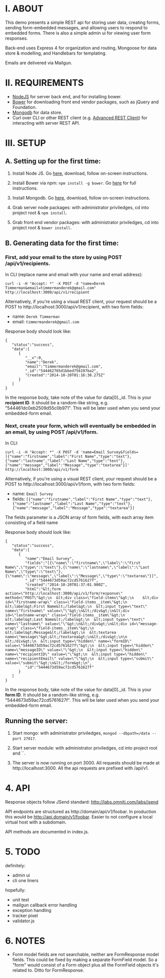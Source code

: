 # I. ABOUT

This demo presents a simple REST api for storing user data, creating forms, sending form-embedded messages, and allowing users to respond to embedded forms. There is also a simple admin ui for viewing user form responses.

Back-end uses Express 4 for organization and routing, Mongoose for data store & modelling, and Handlebars for templating.

Emails are delivered via Mailgun.

# II. REQUIREMENTS

* [NodeJS](http://nodejs.org/) for server back end, and for installing bower.
* [Bower](http://bower.io/) for downloading front end vendor packages, such as jQuery and Foundation.
* [Mongodb](http://www.mongodb.org/) for data store.
* Curl over CLI or other REST client (e.g. [Advanced REST Client](https://chrome.google.com/webstore/detail/advanced-rest-client/hgmloofddffdnphfgcellkdfbfbjeloo?hl=en-US)) for interacting with server REST API.

# III. SETUP

## A. Setting up for the first time:

1. Install Node JS. Go [here](http://nodejs.org/download/), download, follow on-screen instructions.

2. Install Bower via npm: `npm install -g bower`. Go [here](http://bower.io/#install-bower) for full instructions.

3. Install Mongodb. Go [here](http://www.mongodb.org/downloads), download, follow on-screen instructions.

4. Grab server node packages: with administrator priviledges, cd into project root & `npm install`.

5. Grab front end vendor packages: with administrator priviledges, cd into project root & `bower install`.

## B. Generating data for the first time:

### First, add your email to the store by using POST /api/v1/recipients.

In CLI (replace name and email with your name and email address):
```
curl -i -H "Accept: *" -X POST -d "name=Derek Timmerman&email=timmermanderek@gmail.com" http://localhost:3000/api/v1/recipient
```

Alternatively, if you're using a visual REST client, your request should be a POST to http://localhost:3000/api/v1/recipient, with two form fields:
* name: `Derek Timmerman`
* email: `timmermanderek@gmail.com`

Response body should look like:
```
{
   "status":"success",
   "data":[
      {
         "__v":0,
         "name":"Derek",
         "email":"timmermanderek@gmail.com",
         "_id":"544462765d1bbed756197ba2",
         "created":"2014-10-20T01:16:38.275Z"
      }
   ]
}
```

In the response body, take note of the value for data[0]._id. This is your __recipient ID__. It should be a random-like string, e.g. "544461dc0eb2509d55c0b971". This will be later used when you send your embedded-form email.

### Next, create your form, which will eventually be embedded in an email, by using POST /api/v1/form.

In CLI:
```
curl -i -H "Accept: *" -X POST -d 'name=Email Survey&fields=[{"name":"firstname","label":"First Name","type":"text"},{"name":"lastname","label":"Last Name","type":"text"},{"name":"message","label":"Message","type":"textarea"}]' http://localhost:3000/api/v1/form
```

Alternatively, if you're using a visual REST client, your request should be a POST to http://localhost:3000/api/v1/form, with two form fields:
* name: `Email Survey`
* fields: `[{"name":"firstname","label":"First Name","type":"text"},{"name":"lastname","label":"Last Name","type":"text"},{"name":"message","label":"Message","type":"textarea"}]`

The fields parameter is a JSON array of form fields, with each array item consisting of a field name

Response body should look like:

```
{
   "status":"success",
   "data":[
      {
         "name":"Email Survey",
         "fields":"[{\"name\":\"firstname\",\"label\":\"First Name\",\"type\":\"text\"},{\"name\":\"lastname\",\"label\":\"Last Name\",\"type\":\"text\"},{\"name\":\"message\",\"label\":\"Message\",\"type\":\"textarea\"}]",
         "_id":"5444673d59ac72cd5761627f",
         "created":"2014-10-20T01:37:01.900Z",
         "html":"&lt;form action=\"http://localhost:3000/api/v1/form/response\" method=\"POST\"&gt;\n  &lt;div class=\"field-items\"&gt;\n    &lt;div id=\"firstname-wrap\" class=\"field-items__item\"&gt;\n  &lt;label&gt;First Name&lt;/label&gt;\n  &lt;input type=\"text\" name=\"firstname\" value=\"\"&gt;\n&lt;/div&gt;\n&lt;div id=\"lastname-wrap\" class=\"field-items__item\"&gt;\n  &lt;label&gt;Last Name&lt;/label&gt;\n  &lt;input type=\"text\" name=\"lastname\" value=\"\"&gt;\n&lt;/div&gt;\n&lt;div id=\"message-wrap\" class=\"field-items__item\"&gt;\n  &lt;label&gt;Message&lt;/label&gt;\n  &lt;textarea name=\"message\"&gt;&lt;/textarea&gt;\n&lt;/div&gt;\n\n  &lt;/div&gt;\n  &lt;input type=\"hidden\" name=\"formID\" value=\"5444673d59ac72cd5761627f\"&gt;\n  &lt;input type=\"hidden\" name=\"messageID\" value=\"\"&gt;\n  &lt;input type=\"hidden\" name=\"recipientID\" value=\"\"&gt;\n  &lt;input type=\"hidden\" name=\"recipientEmail\" value=\"\"&gt;\n  &lt;input type=\"submit\" value=\"submit\"&gt;\n&lt;/form&gt;\n",
         "id":"5444673d59ac72cd5761627f"
      }
   ]
}
```

In the response body, take note of the value for data[0]._id. This is your __form ID__. It should be a random-like string, e.g. "5444673d59ac72cd5761627f". This will be later used when you send your embedded-form email.

## Running the server:

1. Start mongo: with administrator priviledges, `mongod --dbpath=/data --port 27017`.

2. Start server module: with administrator priviledges, cd into project root and ``.

3. The server is now running on port 3000. All requests should be made at http://localhost:3000. All the api requests are prefixed with /api/v1.

# 4. API

Response objects follow JSend standard: http://labs.omniti.com/labs/jsend

API endpoints are structured as http://domain/api/v1/foobar. In production this would be http://api.domain/v1/foobar. Easier to not configure a local virtual host with a subdomain.

API methods are documented in index.js.

# 5. TODO

definitely:
- admin ui
- cli one liners

hopefully:
- unit test
- mailgun callback error handling
- exception handling
- tracker pixel
- validator.js

# 6. NOTES

- Form model fields are not searchable, neither are FormResponse model fields. This could be fixed by making a separate FormField model. So a "form" would consist of a Form object plus all the FormField objects it's related to. Ditto for FormResponse.
